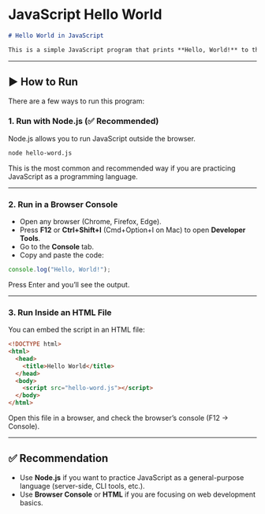 # JavaScript Hello World

````markdown
# Hello World in JavaScript

This is a simple JavaScript program that prints **Hello, World!** to the console.

````

---

## ▶️ How to Run

There are a few ways to run this program:

### 1. Run with Node.js (✅ Recommended)

Node.js allows you to run JavaScript outside the browser.

```bash
node hello-word.js
```

This is the most common and recommended way if you are practicing JavaScript as a programming language.

---

### 2. Run in a Browser Console

* Open any browser (Chrome, Firefox, Edge).
* Press **F12** or **Ctrl+Shift+I** (Cmd+Option+I on Mac) to open **Developer Tools**.
* Go to the **Console** tab.
* Copy and paste the code:

```javascript
console.log("Hello, World!");
```

Press Enter and you’ll see the output.

---

### 3. Run Inside an HTML File

You can embed the script in an HTML file:

```html
<!DOCTYPE html>
<html>
  <head>
    <title>Hello World</title>
  </head>
  <body>
    <script src="hello-word.js"></script>
  </body>
</html>
```

Open this file in a browser, and check the browser’s console (F12 → Console).

---

## ✅ Recommendation

* Use **Node.js** if you want to practice JavaScript as a general-purpose language (server-side, CLI tools, etc.).
* Use **Browser Console** or **HTML** if you are focusing on web development basics.

